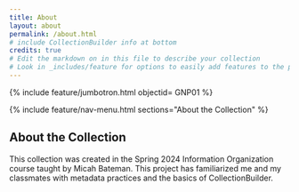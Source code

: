 ```yaml
---
title: About
layout: about
permalink: /about.html
# include CollectionBuilder info at bottom
credits: true
# Edit the markdown on in this file to describe your collection
# Look in _includes/feature for options to easily add features to the page
---
```


{% include feature/jumbotron.html objectid= GNP01 %}

{% include feature/nav-menu.html sections="About the Collection" %}

## About the Collection

This collection was created in the Spring 2024 Information Organization course taught by Micah Bateman. This project has familiarized me and my classmates with metadata practices and the basics of CollectionBuilder.  

